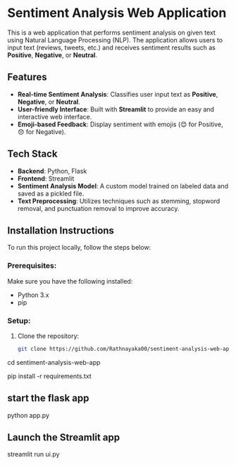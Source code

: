 # Sentiment Analysis Web Application

This is a web application that performs sentiment analysis on given text using Natural Language Processing (NLP). The application allows users to input text (reviews, tweets, etc.) and receives sentiment results such as **Positive**, **Negative**, or **Neutral**.

## Features
- **Real-time Sentiment Analysis**: Classifies user input text as **Positive**, **Negative**, or **Neutral**.
- **User-friendly Interface**: Built with **Streamlit** to provide an easy and interactive web interface.
- **Emoji-based Feedback**: Display sentiment with emojis (😊 for Positive, 😞 for Negative).

## Tech Stack
- **Backend**: Python, Flask
- **Frontend**: Streamlit
- **Sentiment Analysis Model**: A custom model trained on labeled data and saved as a pickled file.
- **Text Preprocessing**: Utilizes techniques such as stemming, stopword removal, and punctuation removal to improve accuracy.

## Installation Instructions

To run this project locally, follow the steps below:

### Prerequisites:
Make sure you have the following installed:
- Python 3.x
- pip

### Setup:
1. Clone the repository:
   ```bash
   git clone https://github.com/Rathnayaka00/sentiment-analysis-web-app.git

cd sentiment-analysis-web-app

pip install -r requirements.txt

## start the flask app
python app.py

## Launch the Streamlit app
streamlit run ui.py


